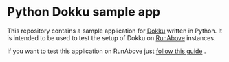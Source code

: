 Python Dokku sample app
=======================

This repository contains a sample application for 
[Dokku](https://github.com/progrium/dokku) written in Python. It is intended to 
be used to test the setup of Dokku on [RunAbove](https://www.runabove.com) 
instances.

If you want to test this application on RunAbove just [follow this 
guide](https://manager.runabove.com/feedback/responses/using-dokku-on-runabove)
.
